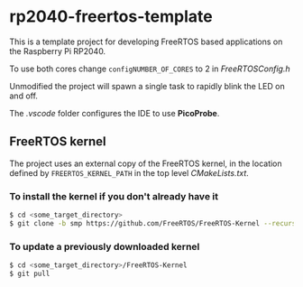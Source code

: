 # rp2040-freertos-template
This is a template project for developing FreeRTOS based applications on the Raspberry Pi RP2040.

To use both cores change `configNUMBER_OF_CORES` to 2 in *FreeRTOSConfig.h*

Unmodified the project will spawn a single task to rapidly blink the LED on and off.

The *.vscode* folder configures the IDE to use **PicoProbe**.

## FreeRTOS kernel

The project uses an external copy of the FreeRTOS kernel, in the location defined by `FREERTOS_KERNEL_PATH` in the top level *CMakeLists.txt*.

### To install the kernel if you don't already have it
```sh
$ cd <some_target_directory>
$ git clone -b smp https://github.com/FreeRTOS/FreeRTOS-Kernel --recurse-submodules
```

### To update a previously downloaded kernel
```sh
$ cd <some_target_directory>/FreeRTOS-Kernel
$ git pull
```